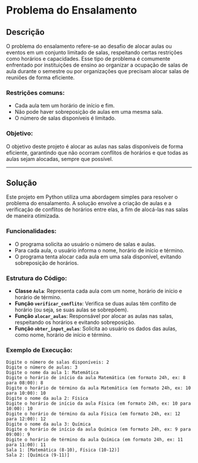 # Problema do Ensalamento

## Descrição

O problema do ensalamento refere-se ao desafio de alocar aulas ou eventos em um conjunto limitado de salas, respeitando certas restrições como horários e capacidades. Esse tipo de problema é comumente enfrentado por instituições de ensino ao organizar a ocupação de salas de aula durante o semestre ou por organizações que precisam alocar salas de reuniões de forma eficiente.

### Restrições comuns:
- Cada aula tem um horário de início e fim.
- Não pode haver sobreposição de aulas em uma mesma sala.
- O número de salas disponíveis é limitado.

### Objetivo:
O objetivo deste projeto é alocar as aulas nas salas disponíveis de forma eficiente, garantindo que não ocorram conflitos de horários e que todas as aulas sejam alocadas, sempre que possível.

---

## Solução

Este projeto em Python utiliza uma abordagem simples para resolver o problema do ensalamento. A solução envolve a criação de aulas e a verificação de conflitos de horários entre elas, a fim de alocá-las nas salas de maneira otimizada.

### Funcionalidades:
- O programa solicita ao usuário o número de salas e aulas.
- Para cada aula, o usuário informa o nome, horário de início e término.
- O programa tenta alocar cada aula em uma sala disponível, evitando sobreposição de horários.

### Estrutura do Código:

- **Classe `Aula`**: Representa cada aula com um nome, horário de início e horário de término.
- **Função `verificar_conflito`**: Verifica se duas aulas têm conflito de horário (ou seja, se suas aulas se sobrepõem).
- **Função `alocar_aulas`**: Responsável por alocar as aulas nas salas, respeitando os horários e evitando sobreposição.
- **Função `obter_input_aulas`**: Solicita ao usuário os dados das aulas, como nome, horário de início e término.
  
### Exemplo de Execução:

```plaintext
Digite o número de salas disponíveis: 2
Digite o número de aulas: 3
Digite o nome da aula 1: Matemática
Digite o horário de início da aula Matemática (em formato 24h, ex: 8 para 08:00): 8
Digite o horário de término da aula Matemática (em formato 24h, ex: 10 para 10:00): 10
Digite o nome da aula 2: Física
Digite o horário de início da aula Física (em formato 24h, ex: 10 para 10:00): 10
Digite o horário de término da aula Física (em formato 24h, ex: 12 para 12:00): 12
Digite o nome da aula 3: Química
Digite o horário de início da aula Química (em formato 24h, ex: 9 para 09:00): 9
Digite o horário de término da aula Química (em formato 24h, ex: 11 para 11:00): 11
Sala 1: [Matemática (8-10), Física (10-12)]
Sala 2: [Química (9-11)]
